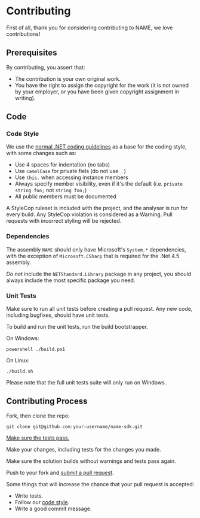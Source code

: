 # Contributing
First of all, thank you for considering contributing to NAME, we love contributions!

## Prerequisites
By contributing, you assert that:
* The contribution is your own original work.
* You have the right to assign the copyright for the work (it is not owned by your employer, or you have been given copyright assignment in writing).

## Code
### Code Style
We use the [normal .NET coding guidelines](https://docs.microsoft.com/en-us/dotnet/standard/design-guidelines/) as a base for the coding style, with some changes such as:
* Use 4 spaces for indentation (no tabs)
* Use `camelCase` for private fiels (do not use `_` )
* Use `this.` when accessing instance members
* Always specify member visibility, even if it's the default (i.e. `private string foo;` not `string foo;`)
* All public members must be documented

A StyleCop ruleset is included with the project, and the analyser is run for every build. Any StyleCop violation is considered as a Warning. Pull requests with incorrect styling will be rejected.

### Dependencies
The assembly `NAME` should only have Microsoft's `System.*` dependencies, with the exception of `Microsoft.CSharp` that is required for the .Net 4.5 assembly.

_Do not_ include the `NETStandard.Library` package in any project, you should always include the most specific package you need.

### Unit Tests
Make sure to run all unit tests before creating a pull request. Any new code, including bugfixes, should have unit tests.

To build and run the unit tests, run the build bootstrapper.

On Windows:

    powershell ./build.ps1

On Linux:

    ./build.sh

Please note that the full unit tests suite will only run on Windows.

## Contributing Process
Fork, then clone the repo:

    git clone git@github.com:your-username/name-sdk.git

[Make sure the tests pass.](#unit-tests)

Make your changes, including tests for the changes you made.

Make sure the solution builds without warnings and tests pass again.

Push to your fork and [submit a pull request](https://github.com/nosinovacao/name-sdk/compare/
).

Some things that will increase the chance that your pull request is accepted:

* Write tests.
* Follow our [code style](#code-style).
* Write a good commit message.
